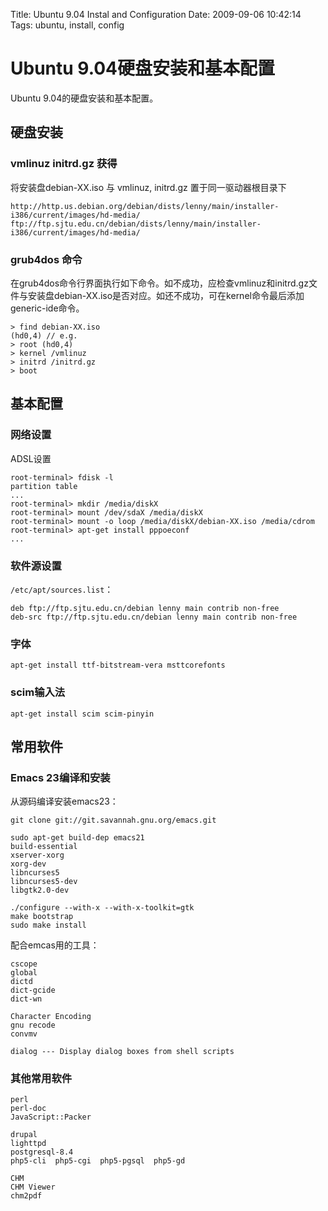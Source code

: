 Title: Ubuntu 9.04 Instal and Configuration
Date: 2009-09-06 10:42:14
Tags: ubuntu, install, config

# Ubuntu 9.04硬盘安装和基本配置
Ubuntu 9.04的硬盘安装和基本配置。

## 硬盘安装

### vmlinuz initrd.gz 获得
将安装盘debian-XX.iso 与 vmlinuz, initrd.gz 置于同一驱动器根目录下

    http://http.us.debian.org/debian/dists/lenny/main/installer-i386/current/images/hd-media/
    ftp://ftp.sjtu.edu.cn/debian/dists/lenny/main/installer-i386/current/images/hd-media/

### grub4dos 命令
在grub4dos命令行界面执行如下命令。如不成功，应检查vmlinuz和initrd.gz文件与安装盘debian-XX.iso是否对应。如还不成功，可在kernel命令最后添加generic-ide命令。

    > find debian-XX.iso
    (hd0,4) // e.g.
    > root (hd0,4)
    > kernel /vmlinuz
    > initrd /initrd.gz
    > boot

## 基本配置

### 网络设置
ADSL设置

    root-terminal> fdisk -l
    partition table
    ...
    root-terminal> mkdir /media/diskX
    root-terminal> mount /dev/sdaX /media/diskX
    root-terminal> mount -o loop /media/diskX/debian-XX.iso /media/cdrom
    root-terminal> apt-get install pppoeconf
    ...
    
### 软件源设置
`/etc/apt/sources.list`：

    deb ftp://ftp.sjtu.edu.cn/debian lenny main contrib non-free
    deb-src ftp://ftp.sjtu.edu.cn/debian lenny main contrib non-free

### 字体

    apt-get install ttf-bitstream-vera msttcorefonts
 
### scim输入法

    apt-get install scim scim-pinyin
 
## 常用软件

### Emacs 23编译和安装
从源码编译安装emacs23：

    git clone git://git.savannah.gnu.org/emacs.git

    sudo apt-get build-dep emacs21
    build-essential
    xserver-xorg
    xorg-dev
    libncurses5
    libncurses5-dev
    libgtk2.0-dev

    ./configure --with-x --with-x-toolkit=gtk
    make bootstrap
    sudo make install 

配合emcas用的工具：

    cscope
    global
    dictd
    dict-gcide
    dict-wn

    Character Encoding
    gnu recode
    convmv

    dialog --- Display dialog boxes from shell scripts

### 其他常用软件

    perl 
    perl-doc 
    JavaScript::Packer

    drupal
    lighttpd
    postgresql-8.4
    php5-cli  php5-cgi  php5-pgsql  php5-gd

    CHM 
    CHM Viewer
    chm2pdf
    
 
